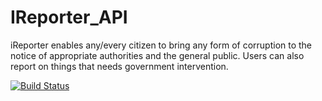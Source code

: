 # IReporter_API
iReporter enables any/every citizen to bring any form of corruption to the notice of appropriate authorities and the general public. Users can also report on things that needs government intervention.


[![Build Status](https://travis-ci.org/ManuelDominic/IReporter_API.svg?branch=master)](https://travis-ci.org/ManuelDominic/IReporter_API)